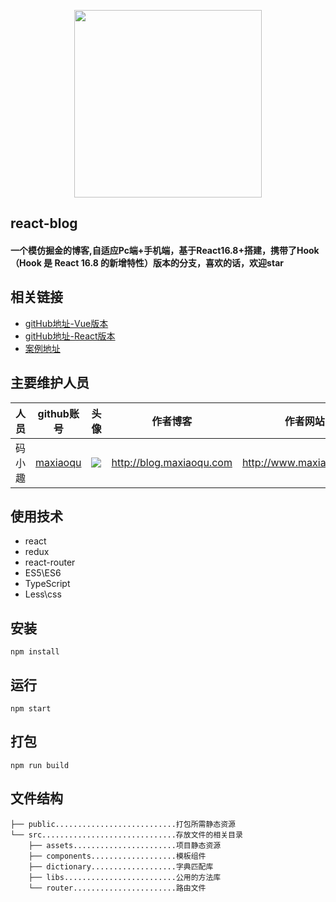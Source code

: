 <p align="center">
    <a href="http://www.maxiaoqu.com/">
        <img width="300" src="http://www.maxiaoqu.com/maxiaoqu.png">
    </a>
</p>

<h2>
    react-blog
    <h4>一个模仿掘金的博客,自适应Pc端+手机端，基于React16.8+搭建，携带了Hook（Hook 是 React 16.8 的新增特性）版本的分支，喜欢的话，欢迎star</h4>
</h2>


## 相关链接
- [gitHub地址-Vue版本](https://github.com/maxiaoqu/vue-blog)
- [gitHub地址-React版本](https://github.com/maxiaoqu/react-blog)
- [案例地址](http://github.maxiaoqu.com/vue-blog/)

## 主要维护人员
|人员|github账号|头像|作者博客|作者网站|联系邮箱|
|---|---|---|---|---|---|
|码小趣|[maxiaoqu](https://github.com/maxiaoqu) |  ![](https://avatars1.githubusercontent.com/u/25891598?s=60&v=4)|http://blog.maxiaoqu.com|http://www.maxiaoqu.com|maxiaoqu@gmail.com

## 使用技术
- react
- redux
- react-router
- ES5\ES6
- TypeScript
- Less\css

## 安装
```
npm install
```

## 运行
```
npm start
```

## 打包
```
npm run build
```

## 文件结构
```shell
├── public...........................打包所需静态资源
└── src..............................存放文件的相关目录
    ├── assets.......................项目静态资源
    ├── components...................模板组件
    ├── dictionary...................字典匹配库
    ├── libs.........................公用的方法库
    └── router.......................路由文件
```
